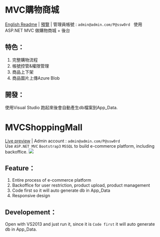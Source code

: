 # MVC購物商城
[English Readme](#english-readme) | [預覽](http://wecarestore.azurewebsites.net/) | 管理員帳號 : `admin@admin.com/P@ssw0rd`  
使用 ASP.NET MVC 做購物商城 + 後台

## 特色：
1. 完整購物流程
2. 帳號控管&權限管理
3. 商品上下架
4. 商品圖片上傳Azure Blob

## 開發：
使用Visual Studio 跑起來後會自動產生db檔案到App_Data.

# <a name="english-readme"></a> MVCShoppingMall 
[Live preview](http://wecarestore.azurewebsites.net/) | Admin account : `admin@admin.com/P@ssw0rd`  
Use `ASP.NET MVC` `Bootstrap3` `MSSQL` to build e-commerce platform, including backoffice.
![](https://asing1001.github.io/portfolio/index/wecare-store.jpg)

## Feature：
1. Entire process of e-commerce platform
2. Backoffice for user restriction, product upload, product management
3. Code first so it will auto generate db in App_Data
4. Responsive design

## Developement：
Open with VS2013 and just run it, since it is `Code first` it will auto generate db in App_Data. 




